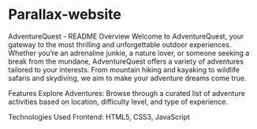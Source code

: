 # Parallax-website
AdventureQuest - README
Overview
Welcome to AdventureQuest, your gateway to the most thrilling and unforgettable outdoor experiences. Whether you’re an adrenaline junkie, a nature lover, or someone seeking a break from the mundane, AdventureQuest offers a variety of adventures tailored to your interests. From mountain hiking and kayaking to wildlife safaris and skydiving, we aim to make your adventure dreams come true.

Features
Explore Adventures: Browse through a curated list of adventure activities based on location, difficulty level, and type of experience.

Technologies Used
Frontend: HTML5, CSS3, JavaScript



